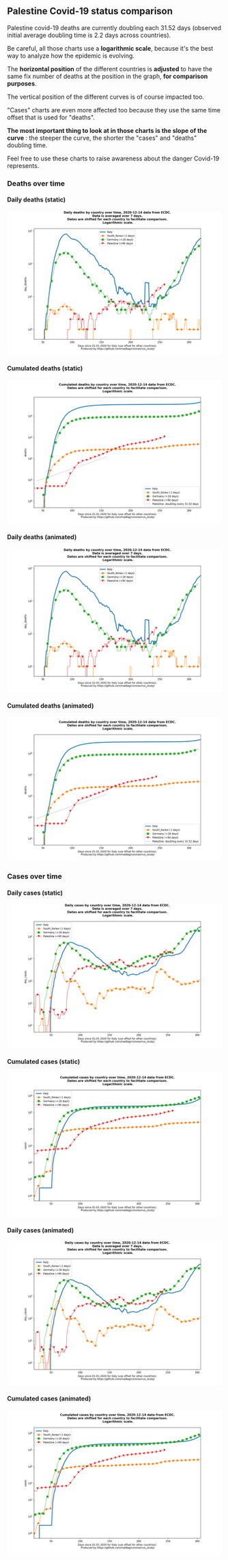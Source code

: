 ## Palestine Covid-19 status comparison 

Palestine covid-19 deaths are currently doubling each 31.52 days (observed initial average doubling time is 2.2 days across countries).



Be careful, all those charts use a **logarithmic scale**, because it's the best way to analyze how the epidemic is evolving.
 
The **horizontal position** of the different countries is **adjusted** to have the same fix number of deaths at the position in the graph, **for comparison purposes**.

The vertical position of the different curves is of course impacted too.

"Cases" charts are even more affected too because they use the same time offset that is used for "deaths".

**The most important thing to look at in those charts is the slope of the curve** : the steeper the curve, the shorter the "cases" and "deaths" doubling time.

Feel free to use these charts to raise awareness about the danger Covid-19 represents. 


 
### Deaths over time
 
#### Daily deaths (static)
![Palestine covid-19 daily deaths static chart](https://raw.githubusercontent.com/madlag/coronavirus_study/master/notebooks/graphs/2020-12-14/countries/Palestine/2020-12-14_Palestine_day_deaths.png "Palestine covid-19 day_deaths static chart")   
 
#### Cumulated deaths (static)
![Palestine covid-19 cumulated deaths static chart](https://raw.githubusercontent.com/madlag/coronavirus_study/master/notebooks/graphs/2020-12-14/countries/Palestine/2020-12-14_Palestine_deaths.png "Palestine covid-19 deaths static chart")   
 
#### Daily deaths (animated)
![Palestine covid-19 daily deaths animated chart](https://raw.githubusercontent.com/madlag/coronavirus_study/master/notebooks/graphs/2020-12-14/countries/Palestine/2020-12-14_Palestine_day_deaths.gif "Palestine covid-19 day_deaths animated chart")   
 
#### Cumulated deaths (animated)
![Palestine covid-19 cumulated deaths animated chart](https://raw.githubusercontent.com/madlag/coronavirus_study/master/notebooks/graphs/2020-12-14/countries/Palestine/2020-12-14_Palestine_deaths.gif "Palestine covid-19 deaths animated chart")   

 
### Cases over time
 
#### Daily cases (static)
![Palestine covid-19 daily cases static chart](https://raw.githubusercontent.com/madlag/coronavirus_study/master/notebooks/graphs/2020-12-14/countries/Palestine/2020-12-14_Palestine_day_cases.png "Palestine covid-19 day_cases static chart")   
 
#### Cumulated cases (static)
![Palestine covid-19 cumulated cases static chart](https://raw.githubusercontent.com/madlag/coronavirus_study/master/notebooks/graphs/2020-12-14/countries/Palestine/2020-12-14_Palestine_cases.png "Palestine covid-19 cases static chart")   
 
#### Daily cases (animated)
![Palestine covid-19 daily cases animated chart](https://raw.githubusercontent.com/madlag/coronavirus_study/master/notebooks/graphs/2020-12-14/countries/Palestine/2020-12-14_Palestine_day_cases.gif "Palestine covid-19 day_cases animated chart")   
 
#### Cumulated cases (animated)
![Palestine covid-19 cumulated cases animated chart](https://raw.githubusercontent.com/madlag/coronavirus_study/master/notebooks/graphs/2020-12-14/countries/Palestine/2020-12-14_Palestine_cases.gif "Palestine covid-19 cases animated chart")   

